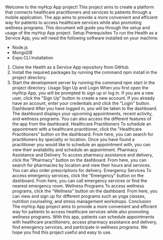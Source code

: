 Welcome to the myHcp App project! This project aims to create a platform that connects healthcare practitioners and services to patients through a mobile application. The app aims to provide a more convenient and efficient way for patients to access healthcare services while also promoting wellness programs. This document will guide you through the setup and usage of the myHcp App project.
Setup
Prerequisites
To run the Health as a Service App, you will need the following software installed on your machine:
* Node.js
* MongoDB
* Expo CLI
Installation
1. Clone the Health as a Service App repository from GitHub.
2. Install the required packages by running the command npm install in the project directory.
3. Start the development server by running the command npm start in the project directory.
Usage
Sign Up and Login
When you first open the myHcp App, you will be prompted to sign up or log in. If you are a new user, click the "Sign Up" button to create a new account. If you already have an account, enter your credentials and click the "Login" button.
Dashboard
After you have logged in, you will be taken to the dashboard. The dashboard displays your upcoming appointments, recent activity, and wellness programs. You can also access the different features of the app from the dashboard.
Healthcare Practitioners
To schedule an appointment with a healthcare practitioner, click the "Healthcare Practitioners" button on the dashboard. From here, you can search for practitioners by specialty or location. Once you have found a practitioner you would like to schedule an appointment with, you can view their availability and schedule an appointment.
Pharmacy Assistance and Delivery
To access pharmacy assistance and delivery, click the "Pharmacy" button on the dashboard. From here, you can search for pharmacies by location and view their hours and services. You can also order prescriptions for delivery.
Emergency Services
To access emergency services, click the "Emergency" button on the dashboard. From here, you can call emergency services or find the nearest emergency room.
Wellness Programs
To access wellness programs, click the "Wellness" button on the dashboard. From here, you can view and sign up for different programs such as yoga classes, nutrition counseling, and stress management workshops.
Conclusion
The myHcp App project aims to provide a more convenient and efficient way for patients to access healthcare services while also promoting wellness programs. With this app, patients can schedule appointments with healthcare practitioners, access pharmacy assistance and delivery, find emergency services, and participate in wellness programs. We hope you find this project useful and easy to use.
